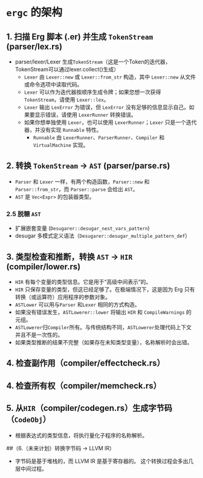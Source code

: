 # `ergc` 的架构

## 1. 扫描 Erg 脚本 (.er) 并生成 `TokenStream` (parser/lex.rs)

* parser/lexer/Lexer 生成`TokenStream`（这是一个Token的迭代器，TokenStream可以通过lexer.collect()生成）
  * `Lexer` 由 `Lexer::new` 或 `Lexer::from_str` 构造，其中 `Lexer::new` 从文件或命令选项中读取代码。
  * `Lexer` 可以作为迭代器按顺序生成令牌；如果您想一次获得 `TokenStream`，请使用 `Lexer::lex`。
  * `Lexer` 输出 `LexError` 为错误，但 `LexError` 没有足够的信息显示自己。如果要显示错误，请使用 `LexerRunner` 转换错误。
  * 如果你想单独使用 `Lexer`，也可以使用 `LexerRunner`；`Lexer` 只是一个迭代器，并没有实现 `Runnable` 特性。
    * `Runnable` 由 `LexerRunner`、`ParserRunner`、`Compiler` 和 `VirtualMachine` 实现。

## 2. 转换 `TokenStream` -> `AST` (parser/parse.rs)

* `Parser` 和 `Lexer` 一样，有两个构造函数，`Parser::new` 和 `Parser::from_str`，而 `Parser::parse` 会给出 `AST`。
* `AST` 是 `Vec<Expr>` 的包装器类型。

### 2.5 脱糖 `AST`

* 扩展嵌套变量 (`Desugarer::desugar_nest_vars_pattern`)
* desugar 多模式定义语法（`Desugarer::desugar_multiple_pattern_def`）

## 3. 类型检查和推断，转换 `AST` -> `HIR` (compiler/lower.rs)

* `HIR` 有每个变量的类型信息。它是用于“高级中间表示”的。
* `HIR` 只保存变量的类型，但这已经足够了。在极端情况下，这是因为 Erg 只有转换（或运算符）应用程序的参数对象。
* `ASTLower` 可以用与`Parser` 和`Lexer` 相同的方式构造。
* 如果没有错误发生，`ASTLowerer::lower` 将输出 `HIR` 和 `CompileWarnings` 的元组。
* `ASTLowerer`归`Compiler`所有。与传统结构不同，`ASTLowerer`处理代码上下文并且不是一次性的。
* 如果类型推断的结果不完整（如果存在未知类型变量），名称解析时会出错。

## 4. 检查副作用（compiler/effectcheck.rs）

## 4. 检查所有权（compiler/memcheck.rs）

## 5. 从`HIR`（compiler/codegen.rs）生成字节码（`CodeObj`）

* 根据表达式的类型信息，将执行量化子程序的名称解析。

##（6.（未来计划）转换字节码 -> LLVM IR）

* 字节码是基于堆栈的，而 LLVM IR 是基于寄存器的。
  这个转换过程会多出几层中间过程。